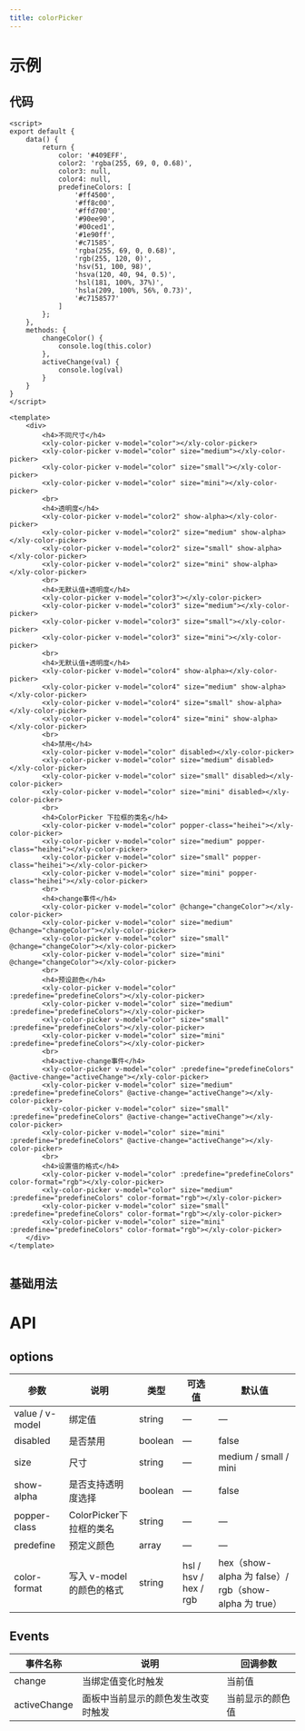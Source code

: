 ```yaml
---
title: colorPicker
---
```

# 示例
## 代码
```vue
<script>
export default {
    data() {
        return {
            color: '#409EFF',
            color2: 'rgba(255, 69, 0, 0.68)',
            color3: null,
            color4: null,
            predefineColors: [
                '#ff4500',
                '#ff8c00',
                '#ffd700',
                '#90ee90',
                '#00ced1',
                '#1e90ff',
                '#c71585',
                'rgba(255, 69, 0, 0.68)',
                'rgb(255, 120, 0)',
                'hsv(51, 100, 98)',
                'hsva(120, 40, 94, 0.5)',
                'hsl(181, 100%, 37%)',
                'hsla(209, 100%, 56%, 0.73)',
                '#c7158577'
            ]
        };
    },
    methods: {
        changeColor() {
            console.log(this.color)
        },
        activeChange(val) {
            console.log(val)
        }
    }
}
</script>

<template>
    <div>
        <h4>不同尺寸</h4>
        <xly-color-picker v-model="color"></xly-color-picker>
        <xly-color-picker v-model="color" size="medium"></xly-color-picker>
        <xly-color-picker v-model="color" size="small"></xly-color-picker>
        <xly-color-picker v-model="color" size="mini"></xly-color-picker>
        <br>
        <h4>透明度</h4>
        <xly-color-picker v-model="color2" show-alpha></xly-color-picker>
        <xly-color-picker v-model="color2" size="medium" show-alpha></xly-color-picker>
        <xly-color-picker v-model="color2" size="small" show-alpha></xly-color-picker>
        <xly-color-picker v-model="color2" size="mini" show-alpha></xly-color-picker>
        <br>
        <h4>无默认值+透明度</h4>
        <xly-color-picker v-model="color3"></xly-color-picker>
        <xly-color-picker v-model="color3" size="medium"></xly-color-picker>
        <xly-color-picker v-model="color3" size="small"></xly-color-picker>
        <xly-color-picker v-model="color3" size="mini"></xly-color-picker>
        <br>
        <h4>无默认值+透明度</h4>
        <xly-color-picker v-model="color4" show-alpha></xly-color-picker>
        <xly-color-picker v-model="color4" size="medium" show-alpha></xly-color-picker>
        <xly-color-picker v-model="color4" size="small" show-alpha></xly-color-picker>
        <xly-color-picker v-model="color4" size="mini" show-alpha></xly-color-picker>
        <br>
        <h4>禁用</h4>
        <xly-color-picker v-model="color" disabled></xly-color-picker>
        <xly-color-picker v-model="color" size="medium" disabled></xly-color-picker>
        <xly-color-picker v-model="color" size="small" disabled></xly-color-picker>
        <xly-color-picker v-model="color" size="mini" disabled></xly-color-picker>
        <br>
        <h4>ColorPicker 下拉框的类名</h4>
        <xly-color-picker v-model="color" popper-class="heihei"></xly-color-picker>
        <xly-color-picker v-model="color" size="medium" popper-class="heihei"></xly-color-picker>
        <xly-color-picker v-model="color" size="small" popper-class="heihei"></xly-color-picker>
        <xly-color-picker v-model="color" size="mini" popper-class="heihei"></xly-color-picker>
        <br>
        <h4>change事件</h4>
        <xly-color-picker v-model="color" @change="changeColor"></xly-color-picker>
        <xly-color-picker v-model="color" size="medium" @change="changeColor"></xly-color-picker>
        <xly-color-picker v-model="color" size="small" @change="changeColor"></xly-color-picker>
        <xly-color-picker v-model="color" size="mini" @change="changeColor"></xly-color-picker>
        <br>
        <h4>预设颜色</h4>
        <xly-color-picker v-model="color" :predefine="predefineColors"></xly-color-picker>
        <xly-color-picker v-model="color" size="medium" :predefine="predefineColors"></xly-color-picker>
        <xly-color-picker v-model="color" size="small" :predefine="predefineColors"></xly-color-picker>
        <xly-color-picker v-model="color" size="mini" :predefine="predefineColors"></xly-color-picker>
        <br>
        <h4>active-change事件</h4>
        <xly-color-picker v-model="color" :predefine="predefineColors" @active-change="activeChange"></xly-color-picker>
        <xly-color-picker v-model="color" size="medium" :predefine="predefineColors" @active-change="activeChange"></xly-color-picker>
        <xly-color-picker v-model="color" size="small" :predefine="predefineColors" @active-change="activeChange"></xly-color-picker>
        <xly-color-picker v-model="color" size="mini" :predefine="predefineColors" @active-change="activeChange"></xly-color-picker>
        <br>
        <h4>设置值的格式</h4>
        <xly-color-picker v-model="color" :predefine="predefineColors" color-format="rgb"></xly-color-picker>
        <xly-color-picker v-model="color" size="medium" :predefine="predefineColors" color-format="rgb"></xly-color-picker>
        <xly-color-picker v-model="color" size="small" :predefine="predefineColors" color-format="rgb"></xly-color-picker>
        <xly-color-picker v-model="color" size="mini" :predefine="predefineColors" color-format="rgb"></xly-color-picker>
    </div>
</template>


```
## 基础用法

<script>
export default {
    data() {
        return {
            color: '#409EFF',
            color2: 'rgba(255, 69, 0, 0.68)',
            color3: null,
            color4: null,
            predefineColors: [
                '#ff4500',
                '#ff8c00',
                '#ffd700',
                '#90ee90',
                '#00ced1',
                '#1e90ff',
                '#c71585',
                'rgba(255, 69, 0, 0.68)',
                'rgb(255, 120, 0)',
                'hsv(51, 100, 98)',
                'hsva(120, 40, 94, 0.5)',
                'hsl(181, 100%, 37%)',
                'hsla(209, 100%, 56%, 0.73)',
                '#c7158577'
            ]
        };
    },
    methods: {
        changeColor() {
            console.log(this.color)
        },
        activeChange(val) {
            console.log(val)
        }
    }
}
</script>

<template>
    <div>
        <h4>不同尺寸</h4>
        <xly-color-picker v-model="color"></xly-color-picker>
        <xly-color-picker v-model="color" size="medium"></xly-color-picker>
        <xly-color-picker v-model="color" size="small"></xly-color-picker>
        <xly-color-picker v-model="color" size="mini"></xly-color-picker>
        <br>
        <h4>透明度</h4>
        <xly-color-picker v-model="color2" show-alpha></xly-color-picker>
        <xly-color-picker v-model="color2" size="medium" show-alpha></xly-color-picker>
        <xly-color-picker v-model="color2" size="small" show-alpha></xly-color-picker>
        <xly-color-picker v-model="color2" size="mini" show-alpha></xly-color-picker>
        <br>
        <h4>无默认值+透明度</h4>
        <xly-color-picker v-model="color3"></xly-color-picker>
        <xly-color-picker v-model="color3" size="medium"></xly-color-picker>
        <xly-color-picker v-model="color3" size="small"></xly-color-picker>
        <xly-color-picker v-model="color3" size="mini"></xly-color-picker>
        <br>
        <h4>无默认值+透明度</h4>
        <xly-color-picker v-model="color4" show-alpha></xly-color-picker>
        <xly-color-picker v-model="color4" size="medium" show-alpha></xly-color-picker>
        <xly-color-picker v-model="color4" size="small" show-alpha></xly-color-picker>
        <xly-color-picker v-model="color4" size="mini" show-alpha></xly-color-picker>
        <br>
        <h4>禁用</h4>
        <xly-color-picker v-model="color" disabled></xly-color-picker>
        <xly-color-picker v-model="color" size="medium" disabled></xly-color-picker>
        <xly-color-picker v-model="color" size="small" disabled></xly-color-picker>
        <xly-color-picker v-model="color" size="mini" disabled></xly-color-picker>
        <br>
        <h4>ColorPicker 下拉框的类名</h4>
        <xly-color-picker v-model="color" popper-class="heihei"></xly-color-picker>
        <xly-color-picker v-model="color" size="medium" popper-class="heihei"></xly-color-picker>
        <xly-color-picker v-model="color" size="small" popper-class="heihei"></xly-color-picker>
        <xly-color-picker v-model="color" size="mini" popper-class="heihei"></xly-color-picker>
        <br>
        <h4>change事件</h4>
        <xly-color-picker v-model="color" @change="changeColor"></xly-color-picker>
        <xly-color-picker v-model="color" size="medium" @change="changeColor"></xly-color-picker>
        <xly-color-picker v-model="color" size="small" @change="changeColor"></xly-color-picker>
        <xly-color-picker v-model="color" size="mini" @change="changeColor"></xly-color-picker>
        <br>
        <h4>预设颜色</h4>
        <xly-color-picker v-model="color" :predefine="predefineColors"></xly-color-picker>
        <xly-color-picker v-model="color" size="medium" :predefine="predefineColors"></xly-color-picker>
        <xly-color-picker v-model="color" size="small" :predefine="predefineColors"></xly-color-picker>
        <xly-color-picker v-model="color" size="mini" :predefine="predefineColors"></xly-color-picker>
        <br>
        <h4>active-change事件</h4>
        <xly-color-picker v-model="color" :predefine="predefineColors" @active-change="activeChange"></xly-color-picker>
        <xly-color-picker v-model="color" size="medium" :predefine="predefineColors" @active-change="activeChange"></xly-color-picker>
        <xly-color-picker v-model="color" size="small" :predefine="predefineColors" @active-change="activeChange"></xly-color-picker>
        <xly-color-picker v-model="color" size="mini" :predefine="predefineColors" @active-change="activeChange"></xly-color-picker>
        <br>
        <h4>设置值的格式</h4>
        <xly-color-picker v-model="color" :predefine="predefineColors" color-format="rgb"></xly-color-picker>
        <xly-color-picker v-model="color" size="medium" :predefine="predefineColors" color-format="rgb"></xly-color-picker>
        <xly-color-picker v-model="color" size="small" :predefine="predefineColors" color-format="rgb"></xly-color-picker>
        <xly-color-picker v-model="color" size="mini" :predefine="predefineColors" color-format="rgb"></xly-color-picker>
        <br>
        <h4>show-alpha+带预设</h4>
        <xly-color-picker v-model="color" :predefine="predefineColors" color-format="rgb" show-alpha></xly-color-picker>
        <xly-color-picker v-model="color" size="medium" :predefine="predefineColors" color-format="rgb" show-alpha></xly-color-picker>
        <xly-color-picker v-model="color" size="small" :predefine="predefineColors" color-format="rgb" show-alpha></xly-color-picker>
        <xly-color-picker v-model="color" size="mini" :predefine="predefineColors" color-format="rgb" show-alpha></xly-color-picker>
    </div>
</template>

# API

## options
|参数	             |说明	                  |类型	        |可选值	      |默认值                |
|-------             |-------                 |------       |--------     |------                |
|value / v-model     |	绑定值	              |string	    |—	          |—                     |
|disabled            |	是否禁用              |	boolean     |	—	      |false                 |
|size	             |尺寸	                  |string       |	—	      |medium / small / mini |
|show-alpha	         |是否支持透明度选择      | boolean      |	—	       |false                |
|popper-class	     |ColorPicker下拉框的类名 |	string       |	—         |	—                    |
|predefine           |	预定义颜色            |	array       |	—         |	    —                |
|color-format|写入 v-model 的颜色的格式|string|	hsl / hsv / hex / rgb|	hex（show-alpha 为 false）/ rgb（show-alpha 为 true）|

## Events
|事件名称|	说明|	回调参数|
|-------|------|-----------|
|change	|当绑定值变化时触发|	当前值|
|activeChange	|面板中当前显示的颜色发生改变时触发|	当前显示的颜色值|